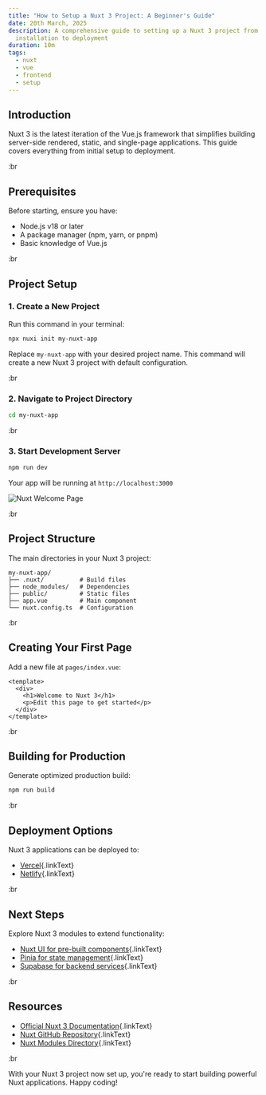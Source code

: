 ```yaml
---
title: "How to Setup a Nuxt 3 Project: A Beginner's Guide"
date: 20th March, 2025
description: A comprehensive guide to setting up a Nuxt 3 project from
  installation to deployment
duration: 10m
tags:
  - nuxt
  - vue
  - frontend
  - setup
---
```


## Introduction

Nuxt 3 is the latest iteration of the Vue.js framework that simplifies building server-side rendered, static, and single-page applications. This guide covers everything from initial setup to deployment.

:br

## Prerequisites

Before starting, ensure you have:

- Node.js v18 or later
- A package manager (npm, yarn, or pnpm)
- Basic knowledge of Vue.js

:br

## Project Setup

### 1. Create a New Project

Run this command in your terminal:

```bash
npx nuxi init my-nuxt-app
```

Replace `my-nuxt-app` with your desired project name. This command will create a new Nuxt 3 project with default configuration.

:br

### 2. Navigate to Project Directory

```bash
cd my-nuxt-app
```

:br

### 3. Start Development Server

```bash
npm run dev
```

Your app will be running at `http://localhost:3000`

![Nuxt Welcome Page](/postsImages/1.nuxt-welcome-page.png "Nuxt Welcome Page")

:br

## Project Structure

The main directories in your Nuxt 3 project:

```text
my-nuxt-app/
├── .nuxt/          # Build files
├── node_modules/   # Dependencies
├── public/         # Static files
├── app.vue         # Main component
└── nuxt.config.ts  # Configuration
```

:br

## Creating Your First Page

Add a new file at `pages/index.vue`:

```vue [index.vue]
<template>
  <div>
    <h1>Welcome to Nuxt 3</h1>
    <p>Edit this page to get started</p>
  </div>
</template>
```

:br

## Building for Production

Generate optimized production build:

```bash
npm run build
```

:br

## Deployment Options

Nuxt 3 applications can be deployed to:

- [Vercel](https://vercel.com/){.linkText}
- [Netlify](https://netlify.com/){.linkText}

:br

## Next Steps

Explore Nuxt 3 modules to extend functionality:

- [Nuxt UI for pre-built components](https://nuxt.com/modules/ui){.linkText}
- [Pinia for state management](https://nuxt.com/modules/pinia){.linkText}
- [Supabase for backend services](https://nuxt.com/modules/supabase){.linkText}

:br

## Resources

- [Official Nuxt 3 Documentation](https://nuxt.com/docs/){.linkText}
- [Nuxt GitHub Repository](https://go.nuxt.com/github){.linkText}
- [Nuxt Modules Directory](https://nuxt.com/modules){.linkText}

:br

With your Nuxt 3 project now set up, you're ready to start building powerful Nuxt applications. Happy coding!
